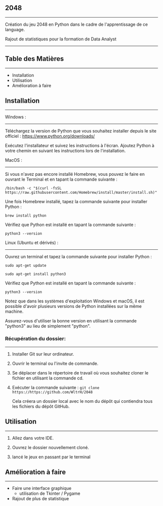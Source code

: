## 2048
---

Création du jeu 2048 en Python dans le cadre de l'apprentissage de ce language.

Rajout de statistiques pour la formation de Data Analyst

---
## Table des Matières
---
- Installation
- Utilisation
- Amélioration à faire

## Installation
---


Windows :

---

Téléchargez la version de Python que vous souhaitez installer depuis le site officiel : https://www.python.org/downloads/

Exécutez l'installateur et suivez les instructions à l'écran.
Ajoutez Python à votre chemin en suivant les instructions lors de l'installation.


MacOS :

---
Si vous n'avez pas encore installé Homebrew, vous pouvez le faire en ouvrant le Terminal et en tapant la commande suivante :

```/bin/bash -c "$(curl -fsSL https://raw.githubusercontent.com/Homebrew/install/master/install.sh)"```

Une fois Homebrew installé, tapez la commande suivante pour installer Python :

```brew install python```

Vérifiez que Python est installé en tapant la commande suivante :

```python3 --version```


Linux (Ubuntu et dérivés) :

---
Ouvrez un terminal et tapez la commande suivante pour installer Python :

```sudo apt-get update```

```sudo apt-get install python3```

Vérifiez que Python est installé en tapant la commande suivante :

```python3 --version```

Notez que dans les systèmes d'exploitation Windows et macOS, il est possible d'avoir plusieurs versions de Python installées sur la même machine. 

Assurez-vous d'utiliser la bonne version en utilisant la commande "python3" au lieu de simplement "python".

### Récupération du dossier:
--- 

1. Installer Git sur leur ordinateur.

2. Ouvrir le terminal ou l'invite de commande.

3. Se déplacer dans le répertoire de travail où vous souhaitez cloner le fichier en utilisant la commande cd.

4. Exécuter la commande suivante : ```git clone https://https://github.com/WltrH/2048```
    
    Cela créera un dossier local avec le nom du dépôt qui contiendra tous les fichiers du dépôt GitHub.


## Utilisation
---
1. Allez dans votre IDE.

2. Ouvrez le dossier nouvellement cloné.

3. lancé le jeux en passant par le terminal



## Amélioration à faire
---

- Faire une interface graphique
    - utilisation de Tkinter / Pygame
- Rajout de plus de statistique



